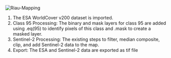 
![Riau-Mapping](https://github.com/Flewtime/GEE-Riau-Sample_ESEA_Mapping/assets/93987808/df918541-a239-4ae6-bc9f-569ae27d76c1)

1. The ESA WorldCover v200 dataset is imported.
2. Class 95 Processing: The binary and mask layers for class 95 are added using .eq(95) to identify pixels of this class and .mask to create a masked layer.
3. Sentinel-2 Processing: The existing steps to filter, median composite, clip, and add Sentinel-2 data to the map.
4. Export: The ESA and Sentinel-2 data are exported as tif file
